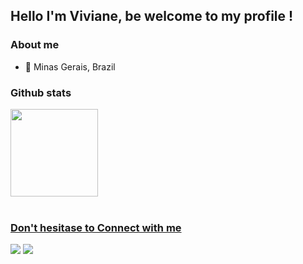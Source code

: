 ## Hello I'm Viviane, be welcome to my profile ! 

### About me 
+ 📍 Minas Gerais, Brazil 

### Github stats
<div>
  <a href="https://github.com/vivianecorrea">
  <img height='140em' src='https://github-readme-streak-stats.herokuapp.com?user=vivianecorrea&theme=dracula&date_format=j%20M%5B%20Y%5D&fire=DD0000&ring=52DD81&dates=52DD81&stroke=ABCFDD' />
  
</div>
<br>

### Don't hesitase to Connect with me

  <a href="https://www.linkedin.com/in/viviane-correa-dev" target="_blank"><img src="https://img.shields.io/badge/-LinkedIn-%230077B5?style=for-the-badge&logo=linkedin&logoColor=white" target="_blank"></a> 
<a href = "mailto:viviane.correa.dev@gmail.com"><img src="https://img.shields.io/badge/-Gmail-%23333?style=for-the-badge&logo=gmail&logoColor=white" target="_blank"></a>
